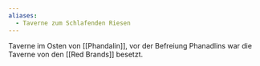 ```yaml
---
aliases:
  - Taverne zum Schlafenden Riesen
---
```

Taverne im Osten von [[Phandalin]], vor der Befreiung Phanadlins war die Taverne von den [[Red Brands]] besetzt.